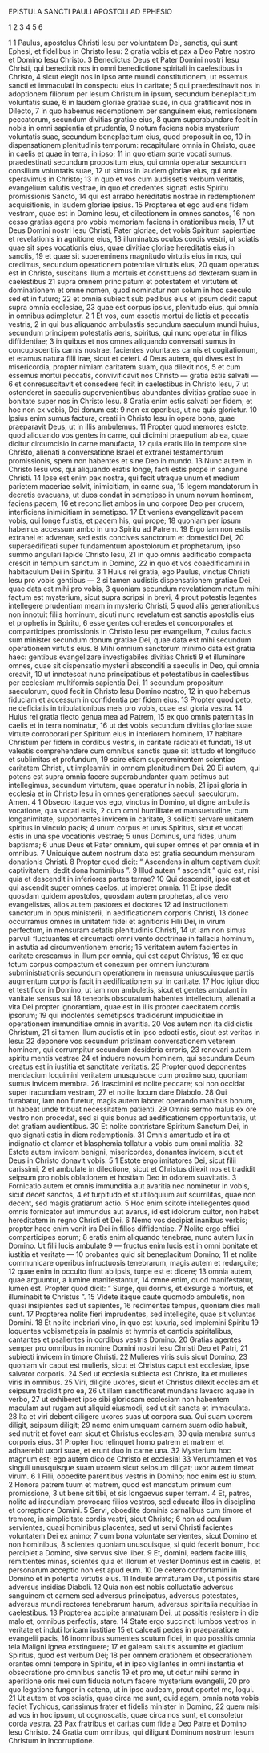 EPISTULA SANCTI PAULI APOSTOLI AD EPHESIO

1 2 3 4 5 6

1 
1 Paulus, apostolus Christi Iesu per voluntatem Dei, sanctis, qui sunt Ephesi, et fidelibus in Christo Iesu:
2 gratia vobis et pax a Deo Patre nostro et Domino Iesu Christo.
3 Benedictus Deus et Pater Domini nostri Iesu Christi,
qui benedixit nos in omni benedictione spiritali in caelestibus in Christo,
4 sicut elegit nos in ipso ante mundi constitutionem,
ut essemus sancti et immaculati in conspectu eius in caritate;
5 qui praedestinavit nos in adoptionem filiorum
per Iesum Christum in ipsum,
secundum beneplacitum voluntatis suae,
6 in laudem gloriae gratiae suae,
in qua gratificavit nos in Dilecto,
7 in quo habemus redemptionem per sanguinem eius,
remissionem peccatorum,
secundum divitias gratiae eius,
8 quam superabundare fecit in nobis
in omni sapientia et prudentia,
9 notum faciens nobis mysterium voluntatis suae,
secundum beneplacitum eius, quod proposuit in eo,
10 in dispensationem plenitudinis temporum:
recapitulare omnia in Christo,
quae in caelis et quae in terra, in ipso;
11 in quo etiam sorte vocati sumus, praedestinati secundum propositum eius, qui omnia operatur secundum consilium voluntatis suae,
12 ut simus in laudem gloriae eius, qui ante speravimus in Christo;
13 in quo et vos cum audissetis verbum veritatis, evangelium salutis vestrae, in quo et credentes signati estis Spiritu promissionis Sancto,
14 qui est arrabo hereditatis nostrae in redemptionem acquisitionis, in laudem gloriae ipsius.
15 Propterea et ego audiens fidem vestram, quae est in Domino Iesu, et dilectionem in omnes sanctos,
16 non cesso gratias agens pro vobis memoriam faciens in orationibus meis,
17 ut Deus Domini nostri Iesu Christi, Pater gloriae, det vobis Spiritum sapientiae et revelationis in agnitione eius,
18 illuminatos oculos cordis vestri, ut sciatis quae sit spes vocationis eius, quae divitiae gloriae hereditatis eius in sanctis,
19 et quae sit supereminens magnitudo virtutis eius in nos, qui credimus, secundum operationem potentiae virtutis eius,
20 quam operatus est in Christo, suscitans illum a mortuis et constituens ad dexteram suam in caelestibus
21 supra omnem principatum et potestatem et virtutem et dominationem et omne nomen, quod nominatur non solum in hoc saeculo sed et in futuro;
22 et omnia subiecit sub pedibus eius et ipsum dedit caput supra omnia ecclesiae,
23 quae est corpus ipsius, plenitudo eius, qui omnia in omnibus adimpletur.
2
1 Et vos, cum essetis mortui de lictis et peccatis vestris,
2 in qui bus aliquando ambulastis secundum saeculum mundi huius, secundum principem potestatis aeris, spiritus, qui nunc operatur in filios diffidentiae;
3 in quibus et nos omnes aliquando conversati sumus in concupiscentiis carnis nostrae, facientes voluntates carnis et cogitationum, et eramus natura filii irae, sicut et ceteri.
4 Deus autem, qui dives est in misericordia, propter nimiam caritatem suam, qua dilexit nos,
5 et cum essemus mortui peccatis, convivificavit nos Christo — gratia estis salvati —
6 et conresuscitavit et consedere fecit in caelestibus in Christo Iesu,
7 ut ostenderet in saeculis supervenientibus abundantes divitias gratiae suae in bonitate super nos in Christo Iesu.
8 Gratia enim estis salvati per fidem; et hoc non ex vobis, Dei donum est:
9 non ex operibus, ut ne quis glorietur.
10 Ipsius enim sumus factura, creati in Christo Iesu in opera bona, quae praeparavit Deus, ut in illis ambulemus.
11 Propter quod memores estote, quod aliquando vos gentes in carne, qui dicimini praeputium ab ea, quae dicitur circumcisio in carne manufacta,
12 quia eratis illo in tempore sine Christo, alienati a conversatione Israel et extranei testamentorum promissionis, spem non habentes et sine Deo in mundo.
13 Nunc autem in Christo Iesu vos, qui aliquando eratis longe, facti estis prope in sanguine Christi.
14 Ipse est enim pax nostra, qui fecit utraque unum et medium parietem maceriae solvit, inimicitiam, in carne sua,
15 legem mandatorum in decretis evacuans, ut duos condat in semetipso in unum novum hominem, faciens pacem,
16 et reconciliet ambos in uno corpore Deo per crucem, interficiens inimicitiam in semetipso.
17 Et veniens evangelizavit pacem vobis, qui longe fuistis, et pacem his, qui prope;
18 quoniam per ipsum habemus accessum ambo in uno Spiritu ad Patrem.
19 Ergo iam non estis extranei et advenae, sed estis concives sanctorum et domestici Dei,
20 superaedificati super fundamentum apostolorum et prophetarum, ipso summo angulari lapide Christo Iesu,
21 in quo omnis aedificatio compacta crescit in templum sanctum in Domino,
22 in quo et vos coaedificamini in habitaculum Dei in Spiritu.
3
1 Huius rei gratia, ego Paulus, vinctus Christi Iesu pro vobis gentibus —
2 si tamen audistis dispensationem gratiae Dei, quae data est mihi pro vobis,
3 quoniam secundum revelationem notum mihi factum est mysterium, sicut supra scripsi in brevi,
4 prout potestis legentes intellegere prudentiam meam in mysterio Christi,
5 quod aliis generationibus non innotuit filiis hominum, sicuti nunc revelatum est sanctis apostolis eius et prophetis in Spiritu,
6 esse gentes coheredes et concorporales et comparticipes promissionis in Christo Iesu per evangelium,
7 cuius factus sum minister secundum donum gratiae Dei, quae data est mihi secundum operationem virtutis eius.
8 Mihi omnium sanctorum minimo data est gratia haec: gentibus evangelizare investigabiles divitias Christi
9 et illuminare omnes, quae sit dispensatio mysterii absconditi a saeculis in Deo, qui omnia creavit,
10 ut innotescat nunc principatibus et potestatibus in caelestibus per ecclesiam multiformis sapientia Dei,
11 secundum propositum saeculorum, quod fecit in Christo Iesu Domino nostro,
12 in quo habemus fiduciam et accessum in confidentia per fidem eius.
13 Propter quod peto, ne deficiatis in tribulationibus meis pro vobis, quae est gloria vestra.
14 Huius rei gratia flecto genua mea ad Patrem,
15 ex quo omnis paternitas in caelis et in terra nominatur,
16 ut det vobis secundum divitias gloriae suae virtute corroborari per Spiritum eius in interiorem hominem,
17 habitare Christum per fidem in cordibus vestris, in caritate radicati et fundati,
18 ut valeatis comprehendere cum omnibus sanctis quae sit latitudo et longitudo et sublimitas et profundum,
19 scire etiam supereminentem scientiae caritatem Christi, ut impleamini in omnem plenitudinem Dei.
20 Ei autem, qui potens est supra omnia facere superabundanter quam petimus aut intellegimus, secundum virtutem, quae operatur in nobis,
21 ipsi gloria in ecclesia et in Christo Iesu in omnes generationes saeculi saeculorum. Amen.
4
1 Obsecro itaque vos ego, vinctus in Domino, ut digne ambuletis vocatione, qua vocati estis,
2 cum omni humilitate et mansuetudine, cum longanimitate, supportantes invicem in caritate,
3 solliciti servare unitatem spiritus in vinculo pacis;
4 unum corpus et unus Spiritus, sicut et vocati estis in una spe vocationis vestrae;
5 unus Dominus, una fides, unum baptisma;
6 unus Deus et Pater omnium, qui super omnes et per omnia et in omnibus.
7 Unicuique autem nostrum data est gratia secundum mensuram donationis Christi. 8 Propter quod dicit:
“ Ascendens in altum captivam duxit captivitatem,
dedit dona hominibus ”.
9 Illud autem “ ascendit ” quid est, nisi quia et descendit in inferiores partes terrae?
10 Qui descendit, ipse est et qui ascendit super omnes caelos, ut impleret omnia.
11 Et ipse dedit quosdam quidem apostolos, quosdam autem prophetas, alios vero evangelistas, alios autem pastores et doctores
12 ad instructionem sanctorum in opus ministerii, in aedificationem corporis Christi,
13 donec occurramus omnes in unitatem fidei et agnitionis Filii Dei, in virum perfectum, in mensuram aetatis plenitudinis Christi,
14 ut iam non simus parvuli fluctuantes et circumacti omni vento doctrinae in fallacia hominum, in astutia ad circumventionem erroris;
15 veritatem autem facientes in caritate crescamus in illum per omnia, qui est caput Christus,
16 ex quo totum corpus compactum et conexum per omnem iuncturam subministrationis secundum operationem in mensura uniuscuiusque partis augmentum corporis facit in aedificationem sui in caritate.
17 Hoc igitur dico et testificor in Domino, ut iam non ambuletis, sicut et gentes ambulant in vanitate sensus sui
18 tenebris obscuratum habentes intellectum, alienati a vita Dei propter ignorantiam, quae est in illis propter caecitatem cordis ipsorum;
19 qui indolentes semetipsos tradiderunt impudicitiae in operationem immunditiae omnis in avaritia.
20 Vos autem non ita didicistis Christum,
21 si tamen illum audistis et in ipso edocti estis, sicut est veritas in Iesu:
22 deponere vos secundum pristinam conversationem veterem hominem, qui corrumpitur secundum desideria erroris,
23 renovari autem spiritu mentis vestrae
24 et induere novum hominem, qui secundum Deum creatus est in iustitia et sanctitate veritatis.
25 Propter quod deponentes mendacium loquimini veritatem unusquisque cum proximo suo, quoniam sumus invicem membra.
26 Irascimini et nolite peccare; sol non occidat super iracundiam vestram,
27 et nolite locum dare Diabolo.
28 Qui furabatur, iam non furetur, magis autem laboret operando manibus bonum, ut habeat unde tribuat necessitatem patienti.
29 Omnis sermo malus ex ore vestro non procedat, sed si quis bonus ad aedificationem opportunitatis, ut det gratiam audientibus.
30 Et nolite contristare Spiritum Sanctum Dei, in quo signati estis in diem redemptionis.
31 Omnis amaritudo et ira et indignatio et clamor et blasphemia tollatur a vobis cum omni malitia.
32 Estote autem invicem benigni, misericordes, donantes invicem, sicut et Deus in Christo donavit vobis.
5
1 Estote ergo imitatores Dei, sicut filii carissimi,
2 et ambulate in dilectione, sicut et Christus dilexit nos et tradidit seipsum pro nobis oblationem et hostiam Deo in odorem suavitatis.
3 Fornicatio autem et omnis immunditia aut avaritia nec nominetur in vobis, sicut decet sanctos,
4 et turpitudo et stultiloquium aut scurrilitas, quae non decent, sed magis gratiarum actio.
5 Hoc enim scitote intellegentes quod omnis fornicator aut immundus aut avarus, id est idolorum cultor, non habet hereditatem in regno Christi et Dei.
6 Nemo vos decipiat inanibus verbis; propter haec enim venit ira Dei in filios diffidentiae.
7 Nolite ergo effici comparticipes eorum;
8 eratis enim aliquando tenebrae, nunc autem lux in Domino. Ut filii lucis ambulate
9 — fructus enim lucis est in omni bonitate et iustitia et veritate —
10 probantes quid sit beneplacitum Domino;
11 et nolite communicare operibus infructuosis tenebrarum, magis autem et redarguite;
12 quae enim in occulto fiunt ab ipsis, turpe est et dicere;
13 omnia autem, quae arguuntur, a lumine manifestantur,
14 omne enim, quod manifestatur, lumen est. Propter quod dicit: “ Surge, qui dormis, et exsurge a mortuis, et illuminabit te Christus ”.
15 Videte itaque caute quomodo ambuletis, non quasi insipientes sed ut sapientes,
16 redimentes tempus, quoniam dies mali sunt.
17 Propterea nolite fieri imprudentes, sed intellegite, quae sit voluntas Domini.
18 Et nolite inebriari vino, in quo est luxuria, sed implemini Spiritu
19 loquentes vobismetipsis in psalmis et hymnis et canticis spiritalibus, cantantes et psallentes in cordibus vestris Domino.
20 Gratias agentes semper pro omnibus in nomine Domini nostri Iesu Christi Deo et Patri,
21 subiecti invicem in timore Christi.
22 Mulieres viris suis sicut Domino,
23 quoniam vir caput est mulieris, sicut et Christus caput est ecclesiae, ipse salvator corporis.
24 Sed ut ecclesia subiecta est Christo, ita et mulieres viris in omnibus.
25 Viri, diligite uxores, sicut et Christus dilexit ecclesiam et seipsum tradidit pro ea,
26 ut illam sanctificaret mundans lavacro aquae in verbo,
27 ut exhiberet ipse sibi gloriosam ecclesiam non habentem maculam aut rugam aut aliquid eiusmodi, sed ut sit sancta et immaculata.
28 Ita et viri debent diligere uxores suas ut corpora sua. Qui suam uxorem diligit, seipsum diligit;
29 nemo enim umquam carnem suam odio habuit, sed nutrit et fovet eam sicut et Christus ecclesiam,
30 quia membra sumus corporis eius.
31 Propter hoc relinquet homo patrem et matrem et adhaerebit uxori suae, et erunt duo in carne una.
32 Mysterium hoc magnum est; ego autem dico de Christo et ecclesia!
33 Verumtamen et vos singuli unusquisque suam uxorem sicut seipsum diligat; uxor autem timeat virum.
6
1 Filii, oboedite parentibus vestris in Domino; hoc enim est iu stum.
2 Honora patrem tuum et matrem, quod est mandatum primum cum promissione,
3 ut bene sit tibi, et sis longaevus super terram.
4 Et, patres, nolite ad iracundiam provocare filios vestros, sed educate illos in disciplina et correptione Domini.
5 Servi, oboedite dominis carnalibus cum timore et tremore, in simplicitate cordis vestri, sicut Christo;
6 non ad oculum servientes, quasi hominibus placentes, sed ut servi Christi facientes voluntatem Dei ex animo;
7 cum bona voluntate servientes, sicut Domino et non hominibus,
8 scientes quoniam unusquisque, si quid fecerit bonum, hoc percipiet a Domino, sive servus sive liber.
9 Et, domini, eadem facite illis, remittentes minas, scientes quia et illorum et vester Dominus est in caelis, et personarum acceptio non est apud eum.
10 De cetero confortamini in Domino et in potentia virtutis eius.
11 Induite armaturam Dei, ut possitis stare adversus insidias Diaboli.
12 Quia non est nobis colluctatio adversus sanguinem et carnem sed adversus principatus, adversus potestates, adversus mundi rectores tenebrarum harum, adversus spiritalia nequitiae in caelestibus.
13 Propterea accipite armaturam Dei, ut possitis resistere in die malo et, omnibus perfectis, stare.
14 State ergo succincti lumbos vestros in veritate et induti loricam iustitiae
15 et calceati pedes in praeparatione evangelii pacis,
16 inomnibus sumentes scutum fidei, in quo possitis omnia tela Maligni ignea exstinguere;
17 et galeam salutis assumite et gladium Spiritus, quod est verbum Dei;
18 per omnem orationem et obsecrationem orantes omni tempore in Spiritu, et in ipso vigilantes in omni instantia et obsecratione pro omnibus sanctis
19 et pro me, ut detur mihi sermo in aperitione oris mei cum fiducia notum facere mysterium evangelii,
20 pro quo legatione fungor in catena, ut in ipso audeam, prout oportet me, loqui.
21 Ut autem et vos sciatis, quae circa me sunt, quid agam, omnia nota vobis faciet Tychicus, carissimus frater et fidelis minister in Domino,
22 quem misi ad vos in hoc ipsum, ut cognoscatis, quae circa nos sunt, et consoletur corda vestra.
23 Pax fratribus et caritas cum fide a Deo Patre et Domino Iesu Christo.
24 Gratia cum omnibus, qui diligunt Dominum nostrum Iesum Christum in incorruptione.
